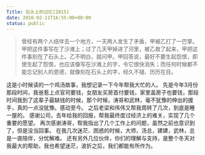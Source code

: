 ```yaml
---
Title: 石头上的记忆[2015]
date: 2016-02-11T16:55:00+08:00
status: public
---
```


> 曾经有两个人结伴去一个地方，一天两人发生了矛盾，甲被乙打了一巴掌。甲把这件事写在了沙滩上；过了几天甲掉进了河里，被乙救了起来，甲把这件事刻在了石头上。乙不明白，就问甲。甲回答说，最好不要生起怨恨，即使生起了怨恨，也应该像写在沙滩上的字，令它很快消失；而任何时候都不能忘记别人的恩德，就像刻在石头上的字，经久不褪、历历在目。

这是小时候读的一个鸡汤故事，我想记录一下今年帮我大忙的人。
先是今年3月份那段时间，我爸惹上点官司要钱，女朋友买房首付要钱，家里盖房子也要钱，那段时间我到了这辈子最缺钱的时候，那个时候，涛哥和武林，毫不犹豫的伸出的援手，真的一点没犹豫。感动至今。
之后老梁和伟伟又帮我周转了几次，到底是睡一屋的。
感谢公司，去年给我的回报，帮我最终度过经济上的难关，实现了几个重要的愿望。
再次感谢涛哥，帮我指出了几个工作上的问题，虽然之前也意识到了，但是没当回事。
在我几次迷茫、困惑的时候，大师，汤总，建建，武林，总是一直陪伴，分忧解难。
还有另外几位伙伴，你们的理解与支持，是整个冬天对我最大的帮助，我也希望迷茫，波折之后，我们都能有所作为。